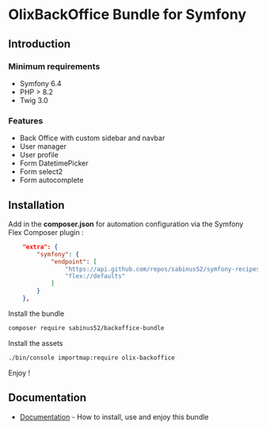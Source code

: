 # OlixBackOffice Bundle for Symfony

## Introduction

### Minimum requirements
- Symfony 6.4
- PHP > 8.2
- Twig 3.0

### Features

- Back Office with custom sidebar and navbar
- User manager
- User profile
- Form DatetimePicker
- Form select2
- Form autocomplete

## Installation

Add in the **composer.json** for automation configuration via the Symfony Flex Composer plugin :

~~~ json
    "extra": {
        "symfony": {
            "endpoint": [
                "https://api.github.com/repos/sabinus52/symfony-recipes/contents/index.json",
                "flex://defaults"
            ]
        }
    },
~~~

Install the bundle
~~~ bash
composer require sabinus52/backoffice-bundle
~~~

Install the assets
~~~ bash
./bin/console importmap:require olix-backoffice
~~~

Enjoy !


## Documentation

- [Documentation](docs/README.md) - How to install, use and enjoy this bundle
